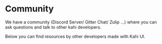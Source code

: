 # Community

We have a community (Discord Server/ Gitter Chat/ Zulip ...) where you can ask questions and talk to other kahi developers.

Below you can find resources by other developers made with Kahi UI.
